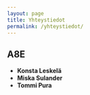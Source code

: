 ```yaml
---
layout: page
title: Yhteystiedot
permalink: /yhteystiedot/
---
```


A8E
----
  * **Konsta Leskelä**
  * **Miska Sulander**
  * **Tommi Pura**
